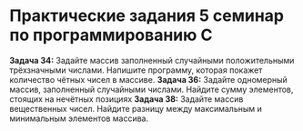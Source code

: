# Практические задания 5 семинар по программированию C ##

**Задача 34:** Задайте массив заполненный случайными положительными трёхзначными числами. Напишите программу, которая покажет количество чётных чисел в массиве.
**Задача 36:** Задайте одномерный массив, заполненный случайными числами. Найдите сумму элементов, стоящих на нечётных позициях
**Задача 38:** Задайте массив вещественных чисел. Найдите разницу между максимальным и минимальным элементов массива.
